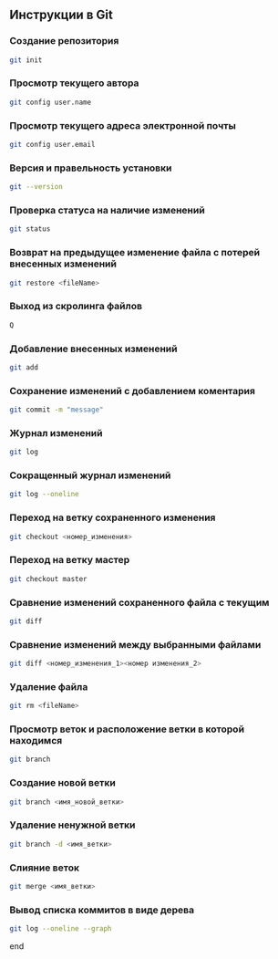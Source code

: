 ## Инструкции в Git


### Создание репозитория
```sh
git init
```
### Просмотр текущего автора
```sh
git config user.name
```
### Просмотр текущего адреса электронной почты
```sh
git config user.email
```
### Версия и правельность установки
```sh
git --version
```
### Проверка статуса на наличие изменений
```sh
git status
```
### Возврат на предыдущее изменение файла с потерей внесенных изменений
```sh
git restore <fileName>
```
### Выход из скролинга файлов
```sh
Q
```
### Добавление внесенных изменений
```sh
git add
```
### Сохранение изменений с добавлением коментария
```sh
git commit -m "message"
```
### Журнал изменений
```sh
git log
```
### Сокращенный журнал изменений
```sh
git log --oneline
```
### Переход на ветку сохраненного изменения
```sh
git checkout <номер_изменения>
```
### Переход на ветку мастер
```sh
git checkout master
```
### Сравнение изменений сохраненного файла с текущим
```sh
git diff
```
### Сравнение изменений между выбранными файлами
```sh
git diff <номер_изменения_1><номер изменения_2>
```
### Удаление файла
```sh
git rm <fileName>
```
### Просмотр веток и расположение ветки в которой находимся
```sh
git branch
```
### Создание новой ветки
```sh
git branch <имя_новой_ветки>
```
### Удаление ненужной ветки
```sh
git branch -d <имя_ветки>
```
### Слияние веток
```sh
git merge <имя_ветки>
```
### Вывод списка коммитов в виде дерева
```sh
git log --oneline --graph
```
end
